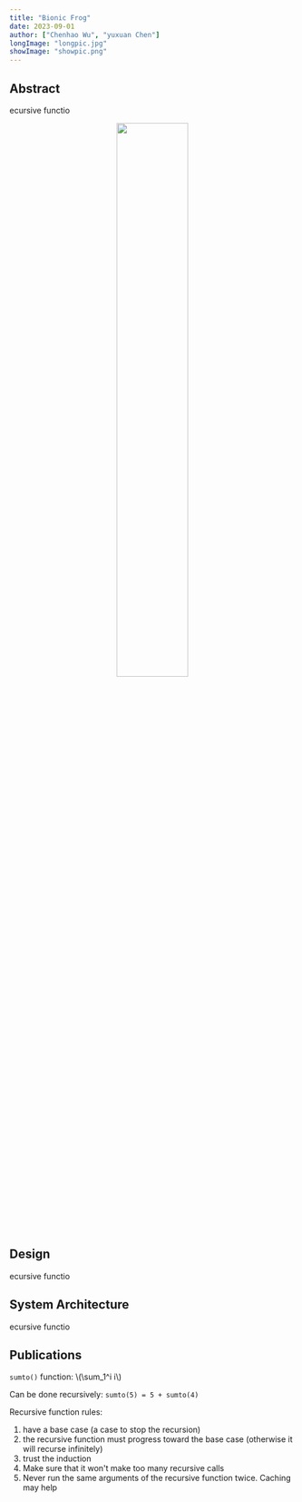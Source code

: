 ```yaml
---
title: "Bionic Frog"
date: 2023-09-01
author: ["Chenhao Wu", "yuxuan Chen"]
longImage: "longpic.jpg"
showImage: "showpic.png"
---
```


## Abstract

ecursive functio

<center><img src=https://s2.loli.net/2024/09/06/S7TUYpGlAEXea9f.jpg width=50%></center>

## Design

ecursive functio

## System Architecture

ecursive functio

## Publications

`sumto()` function: \\(\sum_1^i i\\)

Can be done recursively: `sumto(5) = 5 + sumto(4)`

Recursive function rules:

1. have a base case (a case to stop the recursion)
2. the recursive function must progress toward the base case (otherwise it will recurse infinitely)
3. trust the induction
4. Make sure that it won't make too many recursive calls
5. Never run the same arguments of the recursive function twice. Caching may help